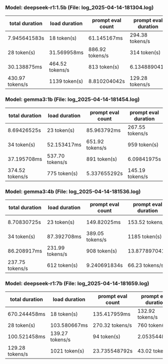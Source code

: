 ### Model: deepseek-r1:1.5b (File: log_2025-04-14-181304.log)

| total duration | load duration | prompt eval count | prompt eval duration | prompt eval rate | eval count | eval duration | eval rate |
|---|---|---|---|---|---|---|---|
| 7.945641583s | 18 token(s) | 61.145167ms | 294.38 tokens/s | 1003 token(s) | 9.638424s | 104.06 tokens/s | 7.856417ms |
| 28 token(s) | 31.569958ms | 886.92 tokens/s | 314 token(s) | 2.276363959s | 137.94 tokens/s | 7.115292ms | 14 token(s) |
| 30.138875ms | 464.52 tokens/s | 813 token(s) | 6.134889041s | 132.52 tokens/s | 7.601875ms | 13 token(s) | 30.16475ms |
| 430.97 tokens/s | 1139 token(s) | 8.810204042s | 129.28 tokens/s | 7.518167ms | 16 token(s) | 30.423458ms | 525.91 tokens/s |


### Model: gemma3:1b (File: log_2025-04-14-181454.log)

| total duration | load duration | prompt eval count | prompt eval duration | prompt eval rate | eval count | eval duration | eval rate |
|---|---|---|---|---|---|---|---|
| 8.69426525s | 23 token(s) | 85.963792ms | 267.55 tokens/s | 642 token(s) | 4.665623125s | 137.60 tokens/s | 22.569542ms |
| 34 token(s) | 52.153417ms | 651.92 tokens/s | 959 token(s) | 6.776726041s | 141.51 tokens/s | 22.386333ms | 20 token(s) |
| 37.195708ms | 537.70 tokens/s | 891 token(s) | 6.09841975s | 146.10 tokens/s | 23.013583ms | 18 token(s) | 48.061166ms |
| 374.52 tokens/s | 775 token(s) | 5.337655292s | 145.19 tokens/s | 21.445083ms | 22 token(s) | 37.313ms | 589.61 tokens/s |


### Model: gemma3:4b (File: log_2025-04-14-181536.log)

| total duration | load duration | prompt eval count | prompt eval duration | prompt eval rate | eval count | eval duration | eval rate |
|---|---|---|---|---|---|---|---|
| 8.70830725s | 23 token(s) | 149.82025ms | 153.52 tokens/s | 737 token(s) | 11.339006084s | 65.00 tokens/s | 22.101875ms |
| 34 token(s) | 87.392708ms | 389.05 tokens/s | 1185 token(s) | 18.228417667s | 65.01 tokens/s | 22.259416ms | 20 token(s) |
| 86.208917ms | 231.99 tokens/s | 908 token(s) | 13.877897041s | 65.43 tokens/s | 21.802458ms | 18 token(s) | 75.710416ms |
| 237.75 tokens/s | 612 token(s) | 9.240691834s | 66.23 tokens/s | 21.618458ms | 22 token(s) | 58.670083ms | 374.98 tokens/s |


### Model: deepseek-r1:7b (File: log_2025-04-14-181659.log)

| total duration | load duration | prompt eval count | prompt eval duration | prompt eval rate | eval count | eval duration | eval rate |
|---|---|---|---|---|---|---|---|
| 670.244458ms | 18 token(s) | 135.417959ms | 132.92 tokens/s | 671 token(s) | 15.34870525s | 43.72 tokens/s | 7.904917ms |
| 28 token(s) | 103.580667ms | 270.32 tokens/s | 760 token(s) | 17.508640125s | 43.41 tokens/s | 7.731625ms | 14 token(s) |
| 100.521458ms | 139.27 tokens/s | 94 token(s) | 2.053544834s | 45.77 tokens/s | 7.90025ms | 13 token(s) | 100.560333ms |
| 129.28 tokens/s | 1021 token(s) | 23.735548792s | 43.02 tokens/s | 8.072292ms | 16 token(s) | 101.0805ms | 158.29 tokens/s |

